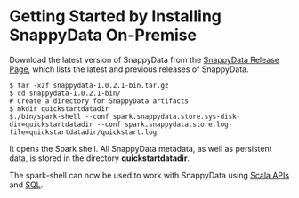 <a id="getting-started-by-installing-snappydata-on-premise"></a>
# Getting Started by Installing SnappyData On-Premise
Download the latest version of SnappyData from the [SnappyData Release Page](https://github.com/SnappyDataInc/snappydata/releases/), which lists the latest and previous releases of SnappyData.

```pre
$ tar -xzf snappydata-1.0.2.1-bin.tar.gz
$ cd snappydata-1.0.2.1-bin/
# Create a directory for SnappyData artifacts
$ mkdir quickstartdatadir
$./bin/spark-shell --conf spark.snappydata.store.sys-disk-dir=quickstartdatadir --conf spark.snappydata.store.log-file=quickstartdatadir/quickstart.log
```

It opens the Spark shell. All SnappyData metadata, as well as persistent data, is stored in the directory **quickstartdatadir**.

The spark-shell can now be used to work with SnappyData using [Scala APIs](using_spark_scala_apis.md) and [SQL](using_sql.md).
